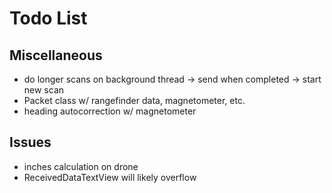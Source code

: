 # Todo List

## Miscellaneous
* do longer scans on background thread -> send when completed -> start new scan
* Packet class w/ rangefinder data, magnetometer, etc.
* heading autocorrection w/ magnetometer

## Issues
* inches calculation on drone
* ReceivedDataTextView will likely overflow